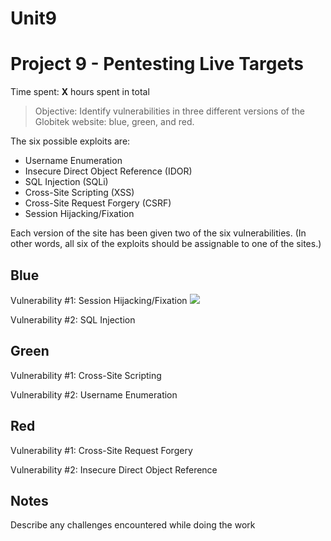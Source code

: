 # Unit9
# Project 9 - Pentesting Live Targets

Time spent: **X** hours spent in total

> Objective: Identify vulnerabilities in three different versions of the Globitek website: blue, green, and red.

The six possible exploits are:
* Username Enumeration
* Insecure Direct Object Reference (IDOR)
* SQL Injection (SQLi)
* Cross-Site Scripting (XSS)
* Cross-Site Request Forgery (CSRF)
* Session Hijacking/Fixation

Each version of the site has been given two of the six vulnerabilities. (In other words, all six of the exploits should be assignable to one of the sites.)

## Blue

Vulnerability #1: Session Hijacking/Fixation
![](http://g.recordit.co/xQ1zxpWpP4.gif)

Vulnerability #2: SQL Injection


## Green

Vulnerability #1: Cross-Site Scripting

Vulnerability #2: Username Enumeration


## Red

Vulnerability #1: Cross-Site Request Forgery

Vulnerability #2: Insecure Direct Object Reference 


## Notes

Describe any challenges encountered while doing the work

